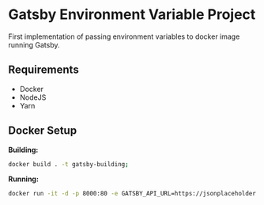 # Gatsby Environment Variable Project

First implementation of passing environment variables to docker image running Gatsby.

## Requirements

- Docker
- NodeJS
- Yarn

## Docker Setup

**Building:**

```bash
docker build . -t gatsby-building;
```

**Running:**

```bash
docker run -it -d -p 8000:80 -e GATSBY_API_URL=https://jsonplaceholder.typicode.com --name gatsby gatsby-building;
```
